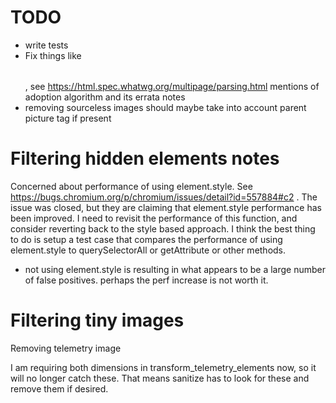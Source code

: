 
# TODO

* write tests
* Fix things like <b><table></table></b>, see https://html.spec.whatwg.org/multipage/parsing.html mentions of adoption
algorithm and its errata notes
* removing sourceless images should maybe take into account parent picture tag
if present

# Filtering hidden elements notes

Concerned about performance of using element.style. See https://bugs.chromium.org/p/chromium/issues/detail?id=557884#c2 . The issue was
closed, but they are claiming that element.style performance has been improved.
I need to revisit the performance of this function, and consider reverting back
to the style based approach. I think the best thing to do is setup a test case
that compares the performance of using element.style to querySelectorAll or
getAttribute or other methods.

- not using element.style is resulting in what appears to be a large number of
false positives. perhaps the perf increase is not worth it.

# Filtering tiny images

Removing telemetry image <img src="s.gif" height="1" width="0">

I am requiring both dimensions in transform_telemetry_elements now, so it
will no longer catch these. That means sanitize has to look for these and
remove them if desired.
